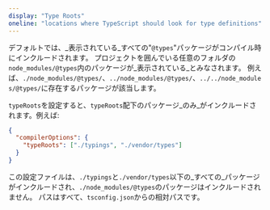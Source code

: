 ```yaml
---
display: "Type Roots"
oneline: "locations where TypeScript should look for type definitions"
---
```


デフォルトでは、_表示されている_すべての"`@types`"パッケージがコンパイル時にインクルードされます。
プロジェクトを囲んでいる任意のフォルダの`node_modules/@types`内のパッケージが_表示されている_とみなされます。
例えば、`./node_modules/@types/`、`../node_modules/@types/`、`../../node_modules/@types/`に存在するパッケージが該当します。

`typeRoots`を設定すると、`typeRoots`配下のパッケージ_のみ_がインクルードされます。例えば:

```json
{
  "compilerOptions": {
    "typeRoots": ["./typings", "./vendor/types"]
  }
}
```

この設定ファイルは、`./typings`と`./vendor/types`以下の_すべての_パッケージがインクルードされ、`./node_modules/@types`のパッケージはインクルードされません。
パスはすべて、`tsconfig.json`からの相対パスです。
